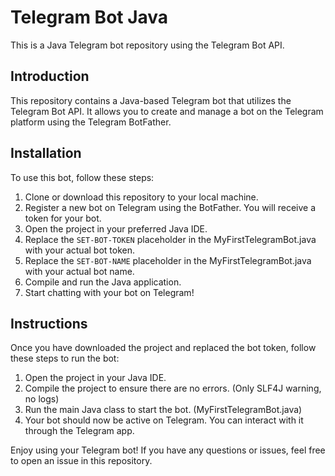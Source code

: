 # Telegram Bot Java

This is a Java Telegram bot repository using the Telegram Bot API.

## Introduction

This repository contains a Java-based Telegram bot that utilizes the Telegram Bot API. It allows you to create and manage a bot on the Telegram platform using the Telegram BotFather.

## Installation

To use this bot, follow these steps:

1. Clone or download this repository to your local machine.
2. Register a new bot on Telegram using the BotFather. You will receive a token for your bot.
3. Open the project in your preferred Java IDE.
4. Replace the `SET-BOT-TOKEN` placeholder in the MyFirstTelegramBot.java with your actual bot token.
5. Replace the `SET-BOT-NAME` placeholder in the MyFirstTelegramBot.java with your actual bot name.
6. Compile and run the Java application.
7. Start chatting with your bot on Telegram!

## Instructions

Once you have downloaded the project and replaced the bot token, follow these steps to run the bot:

1. Open the project in your Java IDE.
2. Compile the project to ensure there are no errors. (Only SLF4J warning, no logs)
3. Run the main Java class to start the bot. (MyFirstTelegramBot.java)
4. Your bot should now be active on Telegram. You can interact with it through the Telegram app.

Enjoy using your Telegram bot! If you have any questions or issues, feel free to open an issue in this repository.
